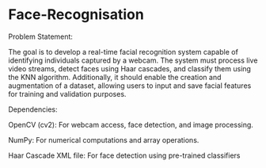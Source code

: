 # Face-Recognisation

Problem Statement:

The goal is to develop a real-time facial recognition system capable of identifying individuals captured by a webcam. The system must process live video streams, detect faces using Haar cascades, and classify them using the KNN algorithm. Additionally, it should enable the creation and augmentation of a dataset, allowing users to input and save facial features for training and validation purposes.



Dependencies:

OpenCV (cv2): For webcam access, face detection, and image processing.

NumPy: For numerical computations and array operations.

Haar Cascade XML file: For face detection using pre-trained classifiers
